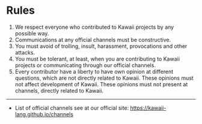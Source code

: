 # Rules

 1. We respect everyone who contributed
    to Kawaii projects by any possible way.
 2. Communications at any official channels
    must be constructive.
 3. You must avoid of trolling, insult, harassment,
    provocations and other attacks.
 4. You must be tolerant, at least,
    when you are contributing to Kawaii projects
    or communicating through our official channels.
 5. Every contributor have a liberty
    to have own opinion at different questions,
    which are not directly related to Kawaii.
    These opinions must not affect development of Kawaii.
    These opinions must not present at channels,
    directly related to Kawaii.

___________________________________________________________

 *  List of official channels see at our official site:
    <https://kawaii-lang.github.io/channels>

